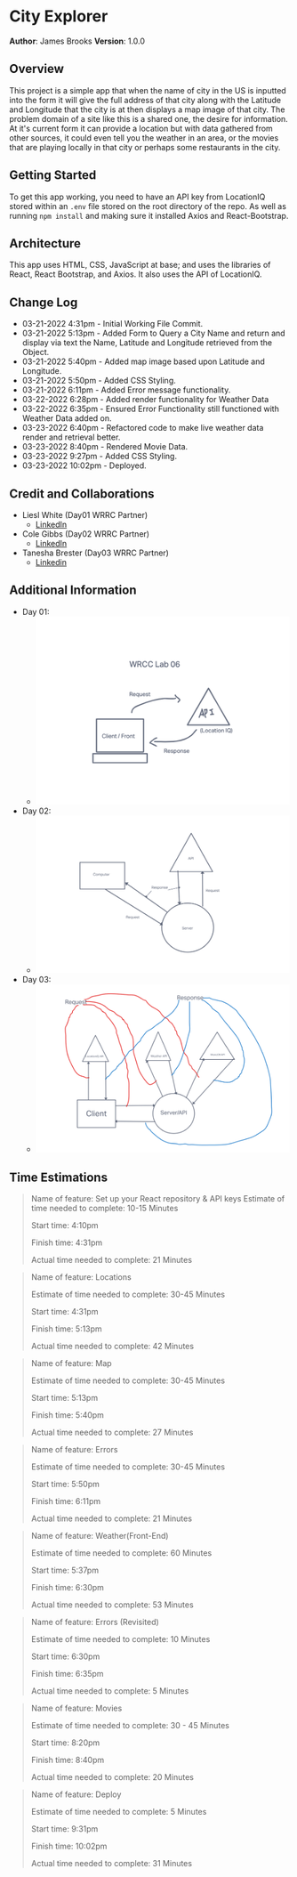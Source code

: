 # City Explorer

**Author**: James Brooks
**Version**: 1.0.0
<!-- (increment the patch/fix version number if you make more commits past your first submission) -->

## Overview
<!-- Provide a high level overview of what this application is and why you are building it, beyond the fact that it's an assignment for this class. (i.e. What's your problem domain?) -->
This project is a simple app that when the name of city in the US is inputted into the form it will give the full address of that city along with the Latitude and Longitude that the city is at then displays a map image of that city. The problem domain of a site like this is a shared one, the desire for information. At it's current form it can provide a location but with data gathered from other sources, it could even tell you the weather in an area, or the movies that are playing locally in that city or perhaps some restaurants in the city.

## Getting Started
<!-- What are the steps that a user must take in order to build this app on their own machine and get it running? -->
To get this app working, you need to have an API key from LocationIQ stored within an `.env` file stored on the root directory of the repo. As well as running `npm install` and making sure it installed Axios and React-Bootstrap.

## Architecture
<!-- Provide a detailed description of the application design. What technologies (languages, libraries, etc) you're using, and any other relevant design information. -->
This app uses HTML, CSS, JavaScript at base; and uses the libraries of React, React Bootstrap, and Axios. It also uses the API of LocationIQ.

## Change Log
<!-- Use this area to document the iterative changes made to your application as each feature is successfully implemented. Use time stamps. Here's an example: -->

- 03-21-2022 4:31pm - Initial Working File Commit.
- 03-21-2022 5:13pm - Added Form to Query a City Name and return and display via text the Name, Latitude and Longitude retrieved from the Object.
- 03-21-2022 5:40pm - Added map image based upon Latitude and Longitude.
- 03-21-2022 5:50pm - Added CSS Styling.
- 03-21-2022 6:11pm - Added Error message functionality.
- 03-22-2022 6:28pm - Added render functionality for Weather Data
- 03-22-2022 6:35pm - Ensured Error Functionality still functioned with Weather Data added on.
- 03-23-2022 6:40pm - Refactored code to make live weather data render and retrieval better.
- 03-23-2022 8:40pm - Rendered Movie Data.
- 03-23-2022 9:27pm - Added CSS Styling.
- 03-23-2022 10:02pm - Deployed.

## Credit and Collaborations
<!-- Give credit (and a link) to other people or resources that helped you build this application. -->
- Liesl White (Day01 WRRC Partner)
  - [LinkedIn](https://www.linkedin.com/in/lieslwhite/)
- Cole Gibbs (Day02 WRRC Partner)
  - [LinkedIn](https://www.linkedin.com/in/cole-gibbs/)
- Tanesha Brester (Day03 WRRC Partner)
  - [Linkedin](https://www.linkedin.com/in/taneshabrester/)

## Additional Information

- Day 01:
  - ![Day01 WRRC Image](./src/imgs/WRCC%20Lab%2006.png)
- Day 02:
  - ![Day02 WRRC Image](./src/imgs/Lab%2007%20WRRC.png)
- Day 03:
  - ![Day03 WRRC Image](./src/imgs/Lab!08%20WRRC.png)

## Time Estimations

>Name of feature: Set up your React repository & API keys
>Estimate of time needed to complete: 10-15 Minutes
>
>Start time: 4:10pm
>
>Finish time: 4:31pm
>
>Actual time needed to complete: 21 Minutes

>Name of feature: Locations
>
>Estimate of time needed to complete: 30-45 Minutes
>
>Start time: 4:31pm
>
>Finish time: 5:13pm
>
>Actual time needed to complete: 42 Minutes

>Name of feature: Map
>
>Estimate of time needed to complete: 30-45 Minutes
>
>Start time: 5:13pm
>
>Finish time: 5:40pm
>
>Actual time needed to complete: 27 Minutes

>Name of feature: Errors
>
>Estimate of time needed to complete: 30-45 Minutes
>
>Start time: 5:50pm
>
>Finish time: 6:11pm
>
>Actual time needed to complete: 21 Minutes

>Name of feature: Weather(Front-End)
>
>Estimate of time needed to complete: 60 Minutes
>
>Start time: 5:37pm
>
>Finish time: 6:30pm
>
>Actual time needed to complete: 53 Minutes

>Name of feature: Errors (Revisited)
>
>Estimate of time needed to complete: 10 Minutes
>
>Start time: 6:30pm
>
>Finish time: 6:35pm
>
>Actual time needed to complete: 5 Minutes

>Name of feature: Movies
>
>Estimate of time needed to complete: 30 - 45 Minutes
>
>Start time: 8:20pm
>
>Finish time: 8:40pm
>
>Actual time needed to complete: 20 Minutes

>Name of feature: Deploy
>
>Estimate of time needed to complete: 5 Minutes
>
>Start time: 9:31pm
>
>Finish time: 10:02pm
>
>Actual time needed to complete: 31 Minutes

